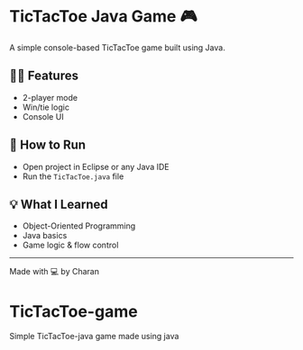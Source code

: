 # TicTacToe Java Game 🎮

A simple console-based TicTacToe game built using Java.

## 👨‍💻 Features
- 2-player mode
- Win/tie logic
- Console UI

## 📁 How to Run
- Open project in Eclipse or any Java IDE
- Run the `TicTacToe.java` file

## 💡 What I Learned
- Object-Oriented Programming
- Java basics
- Game logic & flow control

---

Made with 💻 by Charan
# TicTacToe-game
Simple TicTacToe-java game made using java
